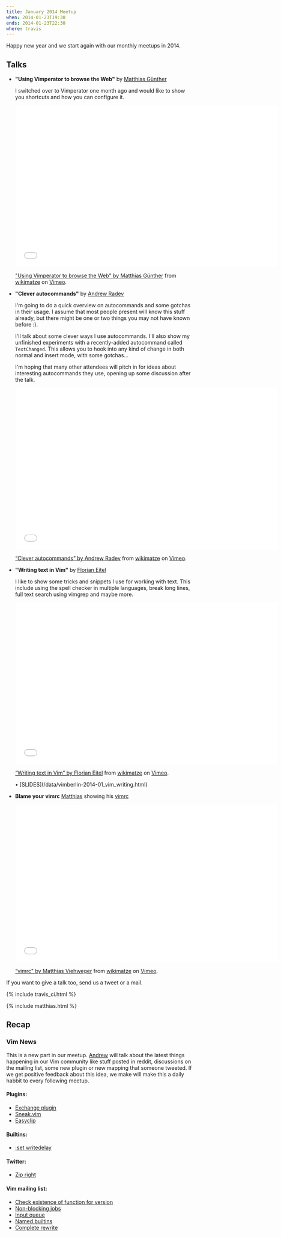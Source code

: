 ```yaml
---
title: January 2014 Meetup
when: 2014-01-23T19:30
ends: 2014-01-23T22:30
where: travis
---
```

Happy new year and we start again with our monthly meetups in 2014.


## Talks


* **"Using Vimperator to browse the Web"** by [Matthias Günther](https://twitter.com/wikimatze)

    I switched over to Vimperator one month ago and would like to show you shortcuts and how you can configure it.

    <iframe src="//player.vimeo.com/video/85943947" width="700" height="430" frameborder="0" webkitallowfullscreen mozallowfullscreen allowfullscreen></iframe> <p><a href="http://vimeo.com/85943947">"Using Vimperator to browse the Web" by Matthias Günther</a> from <a href="http://vimeo.com/wikimatze">wikimatze</a> on <a href="https://vimeo.com">Vimeo</a>.</p>
* **"Clever autocommands"** by [Andrew Radev](https://twitter.com/andrewradev)

    I'm going to do a quick overview on autocommands and some gotchas in their usage. I assume that most people present will know this stuff already, but there might be one or two things you may not have known before :).

    I'll talk about some clever ways I use autocommands. I'll also show my unfinished experiments with a recently-added autocommand called `TextChanged`. This allows you to hook into any kind of change in both normal and insert mode, with some gotchas...

    I'm hoping that many other attendees will pitch in for ideas about interesting autocommands they use, opening up some discussion after the talk.

    <iframe src="//player.vimeo.com/video/85031784" width="700" height="430" frameborder="0" webkitallowfullscreen mozallowfullscreen allowfullscreen></iframe> <p><a href="http://vimeo.com/85031784">“Clever autocommands” by Andrew Radev</a> from <a href="http://vimeo.com/wikimatze">wikimatze</a> on <a href="https://vimeo.com">Vimeo</a>.</p>
* **"Writing text in Vim"** by [Florian Eitel](http://feitel.indeedgeek.de/)

    I like to show some tricks and snippets I use for working with text. This include using the spell checker in multiple languages, break long lines, full text search using vimgrep and maybe more.

    <iframe src="//player.vimeo.com/video/85034312" width="700" height="430" frameborder="0" webkitallowfullscreen mozallowfullscreen allowfullscreen></iframe> <p><a href="http://vimeo.com/85034312">“Writing text in Vim” by Florian Eitel</a> from <a href="http://vimeo.com/wikimatze">wikimatze</a> on <a href="https://vimeo.com">Vimeo</a>.</p>
    • [SLIDES](/data/vimberlin-2014-01_vim_writing.html)

* **Blame your vimrc** [Matthias](https://twitter.com/der_kronn) showing his [vimrc](https://github.com/kronn/dotfiles/blob/master/.vimrc)

    <iframe src="//player.vimeo.com/video/85795008" width="700" height="420" frameborder="0" webkitallowfullscreen mozallowfullscreen allowfullscreen></iframe> <p><a href="http://vimeo.com/85795008">“vimrc" by Matthias Viehweger</a> from <a href="http://vimeo.com/wikimatze">wikimatze</a> on <a href="https://vimeo.com">Vimeo</a>.</p>

If you want to give a talk too, send us a tweet or a mail.

{% include travis_ci.html %}

{% include matthias.html %}


## Recap


### Vim News

This is a new part in our meetup. [Andrew](https://twitter.com/andrewradev) will talk about the latest things happening in our Vim community like stuff posted in reddit, discussions on the mailing list, some new plugin or new mapping that someone tweeted. If we get positive feedback about this idea, we make will make this a daily habbit to every following meetup.

#### Plugins:
- [Exchange plugin](https://github.com/tommcdo/vim-exchange)
- [Sneak.vim](https://github.com/justinmk/vim-sneak)
- [Easyclip](https://github.com/svermeulen/vim-easyclip)


#### Builtins:
- [:set writedelay](http://www.reddit.com/r/vim/comments/1uq71v/a_gimmicky_but_potentially_useful_option/)


#### Twitter:
- [Zip right](https://twitter.com/dotvimrc/status/424236516030685184)


#### Vim mailing list:
- [Check existence of function for version](https://groups.google.com/forum/#!topic/vim_dev/UGPhorNh_3E)
- [Non-blocking jobs](https://groups.google.com/forum/#!topic/vim_dev/QF7Bzh1YABU)
- [Input queue](https://groups.google.com/forum/#!topic/vim_dev/65jjGqS1_VQ)
- [Named builtins](https://groups.google.com/forum/#!topic/vim_dev/dcy_0HJ3RC0)
- [Complete rewrite](https://groups.google.com/forum/#!topic/vim_dev/drZDXZmYBsY)

